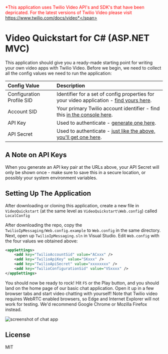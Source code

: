 <span style="color:red">*This application uses Twilio Video API's and SDK's that have been depricated. For the latest versions of Twilio Video please visit https://www.twilio.com/docs/video*</span>


# Video Quickstart for C# (ASP.NET MVC)

This application should give you a ready-made starting point for writing your
own video apps with Twilio Video. Before we begin, we need to collect
all the config values we need to run the application:

| Config Value  | Description |
| :-------------  |:------------- |
Configuration Profile SID | Identifier for a set of config properties for your video application - [find yours here](https://www.twilio.com/user/account/video/profiles).
Account SID | Your primary Twilio account identifier - find this [in the console here](https://www.twilio.com/user/account/video).
API Key | Used to authenticate - [generate one here](https://www.twilio.com/user/account/video/dev-tools/api-keys).
API Secret | Used to authenticate - [just like the above, you'll get one here](https://www.twilio.com/user/account/video/dev-tools/api-keys).

## A Note on API Keys

When you generate an API key pair at the URLs above, your API Secret will only
be shown once - make sure to save this in a secure location, 
or possibly your system environment variables.

## Setting Up The Application

After downloading or cloning this application, create a new file in `VideoQuickstart`
(at the same level as `VideoQuickstart\Web.config`) called `LocalConfig`

After downloading the repo, copy the `TwilioIpMessaging/Web.config.example` to
`Web.config` in the same directory. Next, open up `TwilioIpMessaging.sln` in
Visual Studio.  Edit `Web.config` with the four values we obtained above:

```xml
<appSettings>
	<add key="TwilioAccountSid" value="ACxxx" />
	<add key="TwilioApiKey" value="SKxxx" />
	<add key="TwilioApiSecret" value="xxxxxxxx" />
	<add key="TwilioConfigurationSid" value="VSxxxx" />
</appSettings>
```

You should now be ready to rock! Hit `F5` or the Play button, and you should 
land on the home page of our basic chat application. Open it up in a few browser
tabs and start video chatting with yourself! Note that Twilio video requires
WebRTC enabled browsers, so Edge and Internet Explorer will not work for testing.
We'd recommend Google Chrome or Mozilla Firefox instead.

![screenshot of chat app](http://i.imgur.com/nVR70FQ.png)

## License

MIT
